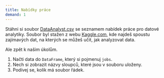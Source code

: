 ```yaml
---
title: Nabídky práce
demand: 1
---
```


Stáhni si soubor [DataAnalyst.csv](assets/DataAnalyst.csv) se seznamem nabídek práce pro datové analytiky. Soubor byl stažen z webu [Kaggle.com](https://www.kaggle.com/andrewmvd/data-analyst-jobs), kde najdeš spoustu zajímavých dat, na kterých se můžeš učit, jak analyzovat data.

Ale zpět k našim úkolům.

1. Načti data do `DataFrame`, který si pojmenuj `jobs`.
1. Nech si zobrazit názvy sloupců, které jsou v souboru uloženy.
1. Podívej se, kolik má soubor řádek.

